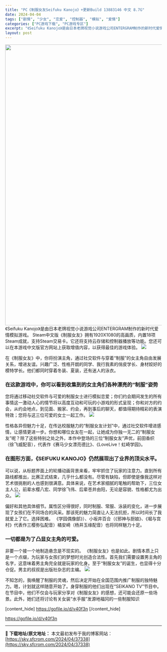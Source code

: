 ```yaml
---
title: "PC《制服女友Seifuku Kanojo》+更新Build 13883146 中文 8.7G"
date: 2024-04-04
tags: ["剧情", "少女", "恋爱", "控制器", "模拟", "爱情"]
categories: ["PC游戏下载", "PC游戏专区"]
excerpt: "《Seifuku Kanojo》是由日本老牌视觉小说游戏公司ENTERGRAM制作的新时代爱情模拟游戏。 Steam中文版《制服女友》拥有1920X1080的高画质，内置18项Steam成就，支持Steam交易卡。它还将支持云存储和控制器播放等功能。您还可以在本游戏中文版官方网站上获取增值内容，以获&hellip;"
layout: post
---
```


<img class="size-full wp-image-37339 aligncenter" src="https://sky.sfcrom.com/wp-content/uploads/2024/04/2024040408390123.webp" alt="" width="600" height="900" />
《Seifuku Kanojo》是由日本老牌视觉小说游戏公司ENTERGRAM制作的新时代爱情模拟游戏。 Steam中文版《制服女友》拥有1920X1080的高画质，内置18项Steam成就，支持Steam交易卡。它还将支持云存储和控制器播放等功能。您还可以在本游戏中文版官方网站上获取增值内容，以获得最佳的游戏体验。

<img src="https://sky.sfcrom.com/wp-content/uploads/2024/04/ab8a4-dfb5b924da87ee3b89b5fe3dc41c849cd04c4194.jpg" />

在《制服女友》中，你将扮演主角，通过社交软件与穿着“制服”的女主角自由发展关系，增进友谊。兴趣广泛、性格开朗的同学、我行我素的俏皮学长、身材姣好的模特学长。他们都同时穿着冬装、夏装，还有迷人的泳衣。
<h3>在这款游戏中，你可以看到收集到的女主角们各种漂亮的“制服”姿势</h3>
您将通过移动社交软件与可爱的制服女士进行模拟恋爱；你们约会期间发生的所有事情这一激动人心的情节将以高度互动和可玩的小游戏的形式呈现；你和对方的约会，从约会地点，到见面、搬家、约会，再到事后的聊天，都值得期待精彩的表演特效；您将与这三位可爱的女士一起工作。

<img src="https://sky.sfcrom.com/wp-content/uploads/2024/04/20240404164314-66f7f.jpeg" />

性格各异但魅力十足，在传达校服魅力的“制服女友计划”中，通过社交软件增进感情，让感情更进一步。你想和哪位女友在一起，让她成为你独一无二的“制服女友”呢？除了这些特别之处之外，本作中登场的三位“制服女友”声优，前田香织（徐飞威配音），代表作《赛马少女漂亮德比》、《LoveLive！虹崎学园》。
<h3>在图形方面，《SEIFUKU KANOJO》仍然展现出了业界的顶尖水平。</h3>
可以说，从标题界面上的轮播动画背景来看，牢牢抓住了玩家的注意力。直到所有路线都推出，比赛正式结束，几乎什么都没有。尽管有缺陷，但即使是像我这样对艺术很挑剔的人也感到很满意。具体来说，在艺术家细腻的笔触的帮助下，三位女主人公，前辈水樱八宏、同学徐飞伟、后辈苍井由阳，无论是容貌、性格都尤为出众。

<img src="https://sky.sfcrom.com/wp-content/uploads/2024/04/20240404164318-5a098.jpeg" />

偏好和其他具体细节。属性区分得很好，同时制服、常服、泳装的变化，进一步展现了女孩们在不同场合的风采。那该死的魅力简直让人无法抗拒，所以时间长了我就爱上了它。选择困难。 《学园偶像部》）、小坂井百合（《邪神与厨娘》、《堀与宫村》代表作三樱弥弘配音）橘安崎（杨井玉缘配音）也将同样魅力十足。
<h3>一切都是为了凸显女主角的可爱。</h3>
非要一个接一个地制造悬念是不现实的。 《制服女友》也是如此。剧情本质上只是一个点缀，为玩家与女孩们的梦想时光创造合法性。首先我们需要设置男主角的名字，这意味着男主角完全就是玩家的化身。至于“制服女友”的诞生，也显得十分仓促。男主的叔叔是出版社杂志的主编。

<img src="https://sky.sfcrom.com/wp-content/uploads/2024/04/20240404164319-2b37a.jpeg" />

不知怎的，我唤醒了制服的灵魂，然后决定开始在全国范围内推广制服的独特魅力。嗯，计划就这样随意开始了。身穿制服的他们出现在“SEIKANO TV”节目中。在节目中，他们不仅会与玩家分享对《制服女友》的感想，还可能会还原一些场景。此外，她们还将讨论有关女装“水手服”发源地福冈的一些制服知识

[content_hide]
https://gofile.io/d/v40f3n
[/content_hide]

<!--wechatfans start-->
https://gofile.io/d/v40f3n
<!--wechatfans end-->

---
📖 **下载地址/原文地址：** 本文最初发布于我的博客网站：[https://sky.sfcrom.com/2024/04/37338](https://sky.sfcrom.com/2024/04/37338)
